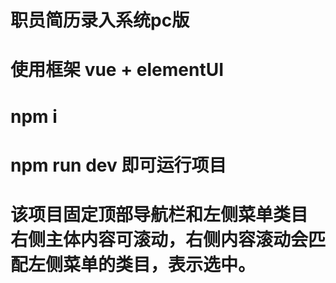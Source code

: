 # 职员简历录入系统pc版
# 使用框架 vue + elementUI
# npm i
# npm run dev 即可运行项目
# 该项目固定顶部导航栏和左侧菜单类目 右侧主体内容可滚动，右侧内容滚动会匹配左侧菜单的类目，表示选中。
